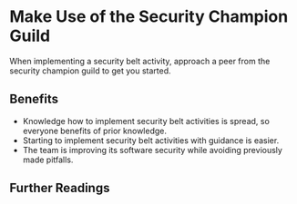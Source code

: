 # Make Use of the Security Champion Guild

When implementing a security belt activity, approach a peer from the security champion guild to get you started.

## Benefits

- Knowledge how to implement security belt activities is spread, so everyone benefits of prior knowledge.
- Starting to implement security belt activities with guidance is easier.
- The team is improving its software security while avoiding previously made pitfalls.

## Further Readings